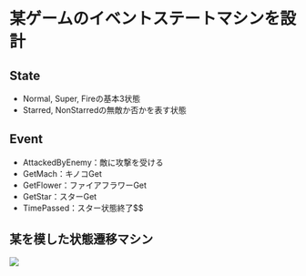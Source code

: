 # 某ゲームのイベントステートマシンを設計
## State
- Normal, Super, Fireの基本3状態
- Starred, NonStarredの無敵か否かを表す状態

## Event
- AttackedByEnemy：敵に攻撃を受ける
- GetMach：キノコGet
- GetFlower：ファイアフラワーGet
- GetStar：スターGet
- TimePassed：スター状態終了$$

## 某を模した状態遷移マシン
<image src="img/event_state_machine.png">
